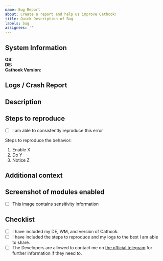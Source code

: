 ```yaml
---
name: Bug Report
about: Create a report and help us improve Cathook!
title: Quick Description of Bug
labels: bug
assignees: ''
---
```


## System Information
**OS:**  
**DE:**  
**Cathook Version:**  

## Logs / Crash Report  
<!-- Add logs from /tmp/. if it crashes, paste symbolize-crash-log here. -->
<!-- Drag and drop the file here. -->
<!-- You can delete this line if you don't have any crash reports to give. -->

## Description  
<!-- Please provide a clear and concise description of what the bug is. -->

## Steps to reproduce  
- [ ] I am able to consistently reproduce this error
<!-- If you can consistently get this error, let us know how! If we can reproduce it, we can fix it. If we can't, then we're just shooting in the dark on whether or not we've fixed it! -->

Steps to reproduce the behavior:  
<!-- Example only, please delete these steps and enter your own. -->
1. Enable X
2. Do Y
3. Notice Z

## Additional context 
<!-- Is there anything specific else that we should know that could help us find/fix this bug? -->

## Screenshot of modules enabled  
- [ ] This image contains sensitivity information
<!-- Even if you don't think it could effect what happened, sometimes modules may break others. We don't know! We may never know, if you don't show us what mods are enabled. -->


## Checklist  
- [ ] I have included my DE, WM, and version of Cathook.
- [ ] I have included the steps to reproduce and my logs to the best I am able to share.
- [ ] The Developers are allowed to contact me on [the official telegram](https://t.me/nullworks) for further information if they need to.
